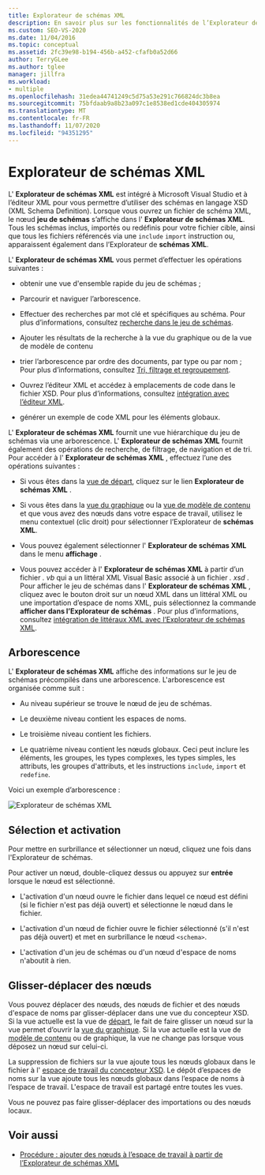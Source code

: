 ```yaml
---
title: Explorateur de schémas XML
description: En savoir plus sur les fonctionnalités de l’Explorateur de schémas XML intégré à Visual Studio et à l’éditeur XML.
ms.custom: SEO-VS-2020
ms.date: 11/04/2016
ms.topic: conceptual
ms.assetid: 2fc39e98-b194-456b-a452-cfafb0a52d66
author: TerryGLee
ms.author: tglee
manager: jillfra
ms.workload:
- multiple
ms.openlocfilehash: 31edea44741249c5d75a53e291c766824dc3b8ea
ms.sourcegitcommit: 75bfdaab9a8b23a097c1e8538ed1cde404305974
ms.translationtype: MT
ms.contentlocale: fr-FR
ms.lasthandoff: 11/07/2020
ms.locfileid: "94351295"
---
```

# <a name="xml-schema-explorer"></a>Explorateur de schémas XML

L' **Explorateur de schémas XML** est intégré à Microsoft Visual Studio et à l’éditeur XML pour vous permettre d’utiliser des schémas en langage XSD (XML Schema Definition). Lorsque vous ouvrez un fichier de schéma XML, le nœud **jeu de schémas** s’affiche dans l' **Explorateur de schémas XML**. Tous les schémas inclus, importés ou redéfinis pour votre fichier cible, ainsi que tous les fichiers référencés via une `include` `import` instruction ou, apparaissent également dans l’Explorateur de **schémas XML**.

L' **Explorateur de schémas XML** vous permet d’effectuer les opérations suivantes :

- obtenir une vue d'ensemble rapide du jeu de schémas ;

- Parcourir et naviguer l’arborescence.

- Effectuer des recherches par mot clé et spécifiques au schéma. Pour plus d’informations, consultez [recherche dans le jeu de schémas](../xml-tools/searching-the-schema-set.md).

- Ajouter les résultats de la recherche à la vue du graphique ou de la vue de modèle de contenu

- trier l’arborescence par ordre des documents, par type ou par nom ; Pour plus d’informations, consultez [Tri, filtrage et regroupement](../xml-tools/sorting-filtering-and-grouping-xml-schema-explorer.md).

- Ouvrez l’éditeur XML et accédez à emplacements de code dans le fichier XSD. Pour plus d’informations, consultez [intégration avec l’éditeur XML](../xml-tools/integration-with-xml-editor.md).

- générer un exemple de code XML pour les éléments globaux.

L' **Explorateur de schémas XML** fournit une vue hiérarchique du jeu de schémas via une arborescence. L' **Explorateur de schémas XML** fournit également des opérations de recherche, de filtrage, de navigation et de tri. Pour accéder à l' **Explorateur de schémas XML** , effectuez l’une des opérations suivantes :

- Si vous êtes dans la [vue de départ](../xml-tools/start-view.md), cliquez sur le lien **Explorateur de schémas XML** .

- Si vous êtes dans la [vue du graphique](../xml-tools/graph-view.md) ou la [vue de modèle de contenu](../xml-tools/content-model-view.md) et que vous avez des nœuds dans votre espace de travail, utilisez le menu contextuel (clic droit) pour sélectionner l’Explorateur de **schémas XML**.

- Vous pouvez également sélectionner l' **Explorateur de schémas XML** dans le menu **affichage** .

- Vous pouvez accéder à l' **Explorateur de schémas XML** à partir d’un fichier *. vb* qui a un littéral XML Visual Basic associé à un fichier *. xsd* . Pour afficher le jeu de schémas dans l' **Explorateur de schémas XML** , cliquez avec le bouton droit sur un nœud XML dans un littéral XML ou une importation d’espace de noms XML, puis sélectionnez la commande **afficher dans l’Explorateur de schémas** . Pour plus d’informations, consultez [intégration de littéraux XML avec l’Explorateur de schémas XML](../xml-tools/integration-of-xml-literals-with-xml-schema-explorer.md).

## <a name="tree-view"></a>Arborescence
L' **Explorateur de schémas XML** affiche des informations sur le jeu de schémas précompilés dans une arborescence. L'arborescence est organisée comme suit :

- Au niveau supérieur se trouve le nœud de jeu de schémas.

- Le deuxième niveau contient les espaces de noms.

- Le troisième niveau contient les fichiers.

- Le quatrième niveau contient les nœuds globaux. Ceci peut inclure les éléments, les groupes, les types complexes, les types simples, les attributs, les groupes d'attributs, et les instructions `include`, `import` et `redefine`.

Voici un exemple d’arborescence :

![Explorateur de schémas XML](../xml-tools/media/xmlschemaexplorer.gif)

## <a name="selection-and-activation"></a>Sélection et activation
Pour mettre en surbrillance et sélectionner un nœud, cliquez une fois dans l'Explorateur de schémas.

Pour activer un nœud, double-cliquez dessus ou appuyez sur **entrée** lorsque le nœud est sélectionné.

- L'activation d'un nœud ouvre le fichier dans lequel ce nœud est défini (si le fichier n'est pas déjà ouvert) et sélectionne le nœud dans le fichier.

- L'activation d'un nœud de fichier ouvre le fichier sélectionné (s'il n'est pas déjà ouvert) et met en surbrillance le nœud `<schema>`.

- L'activation d'un jeu de schémas ou d'un nœud d'espace de noms n'aboutit à rien.

## <a name="drag-and-drop-nodes"></a>Glisser-déplacer des nœuds
Vous pouvez déplacer des nœuds, des nœuds de fichier et des nœuds d'espace de noms par glisser-déplacer dans une vue du concepteur XSD. Si la vue actuelle est la vue de [départ](../xml-tools/start-view.md), le fait de faire glisser un nœud sur la vue permet d’ouvrir la [vue du graphique](../xml-tools/graph-view.md). Si la vue actuelle est la vue de [modèle de contenu](../xml-tools/content-model-view.md) ou de graphique, la vue ne change pas lorsque vous déposez un nœud sur celui-ci.

La suppression de fichiers sur la vue ajoute tous les nœuds globaux dans le fichier à l' [espace de travail du concepteur XSD](../xml-tools/xml-schema-designer-workspace.md). Le dépôt d’espaces de noms sur la vue ajoute tous les nœuds globaux dans l’espace de noms à l’espace de travail. L'espace de travail est partagé entre toutes les vues.

 Vous ne pouvez pas faire glisser-déplacer des importations ou des nœuds locaux.

## <a name="see-also"></a>Voir aussi

- [Procédure : ajouter des nœuds à l’espace de travail à partir de l’Explorateur de schémas XML](../xml-tools/how-to-add-nodes-to-the-workspace-from-the-xml-schema-explorer.md)
